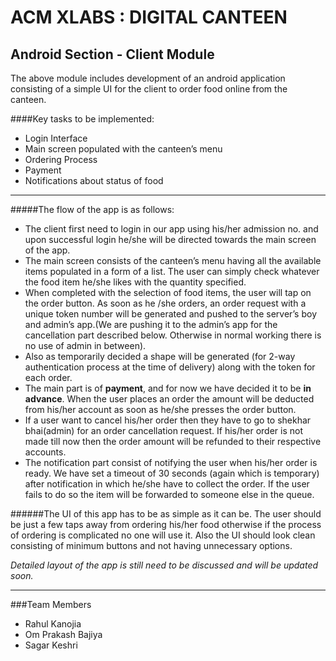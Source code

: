 ﻿# ACM XLABS : DIGITAL CANTEEN

## Android Section - Client Module

The above module includes development of an android application consisting of a simple UI for the client to order food online from the canteen.
 
####Key tasks to be implemented:
+ Login Interface
+ Main screen populated with the canteen’s menu
+ Ordering Process
+ Payment 
+ Notifications about status of food
 
*** 
 
#####The flow of the app is as follows:

+ The client first need to login in our app using his/her admission no. and upon successful login he/she will be directed towards the main screen of the app.
+ The main screen consists of the canteen’s menu having all the available items populated in a form of a list. The user can simply check whatever the food item he/she likes with the quantity specified.
+ When completed with the selection of food items, the user will tap on the order button. As soon as he /she orders, an order request with a unique token number will be generated and pushed to the server’s boy and admin’s app.(We are pushing it to the admin’s app for the cancellation part described below. Otherwise in normal working there is no use of admin in between).
+ Also as temporarily decided a shape will be generated (for 2-way authentication process at the time of delivery) along with the token for each order.
+ The main part is of **payment**, and for now we have decided it to be **in advance**. When the user places an order the amount will be deducted from his/her account as soon as he/she presses the order button.
+ If a user want to cancel his/her order then they have to go to shekhar bhai(admin) for an order cancellation request. If his/her order is not made till now then the order amount will be refunded to their respective accounts.
+ The notification part consist of notifying the user when his/her order is ready. We have set a timeout of 30 seconds (again which is temporary) after notification in which he/she have to collect the order. If the user fails to do so the item will be forwarded to someone else in the queue.
 



######The UI of this app has to be as simple as it can be. The user should be just a few taps away from ordering his/her food otherwise if the process of ordering is complicated no one will use it. Also the UI should look clean consisting of minimum buttons and not having unnecessary options.


*Detailed layout of the app is still need to be discussed and will be updated soon.*

***

###Team Members

+ Rahul Kanojia
+ Om Prakash Bajiya
+ Sagar Keshri
